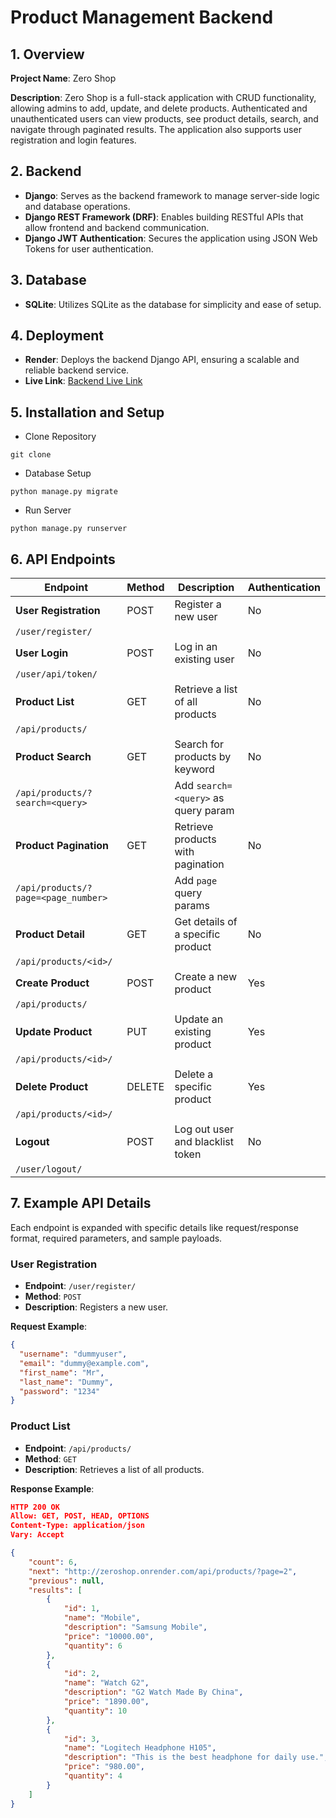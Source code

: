 # Product Management Backend

## 1. Overview
**Project Name**: Zero Shop

**Description**:
Zero Shop is a full-stack application with CRUD functionality, allowing admins to add, update, and delete products. Authenticated and unauthenticated users can view products, see product details, search, and navigate through paginated results. The application also supports user registration and login features.


## 2. Backend
- **Django**: Serves as the backend framework to manage server-side logic and database operations.
- **Django REST Framework (DRF)**: Enables building RESTful APIs that allow frontend and backend communication.
- **Django JWT Authentication**: Secures the application using JSON Web Tokens for user authentication.

## 3. Database
- **SQLite**: Utilizes SQLite as the database for simplicity and ease of setup.

## 4. Deployment
- **Render**: Deploys the backend Django API, ensuring a scalable and reliable backend service.
- **Live Link**: [Backend Live Link](https://zeroshop.onrender.com/)



## 5. Installation and Setup
* Clone Repository
 ```
git clone 
```
* Database Setup
```
python manage.py migrate
```
* Run Server
```
python manage.py runserver
```

    

## 6. API Endpoints

| Endpoint                  | Method | Description                            | Authentication |
|---------------------------|--------|----------------------------------------|----------------|
| **User Registration**     | POST   | Register a new user                   | No             |
| `/user/register/`         |        |                                        |                |
| **User Login**            | POST   | Log in an existing user               | No             |
| `/user/api/token/`            |        |                                        |                |
| **Product List**          | GET    | Retrieve a list of all products       | No            |
| `/api/products/`          |        |                                        |                |
| **Product Search**        | GET    | Search for products by keyword        | No            |
| `/api/products/?search=<query>` |  | Add `search=<query>` as query param   |                |
| **Product Pagination**    | GET    | Retrieve products with pagination     | No            |
| `/api/products/?page=<page_number>` | | Add `page` query params | |
| **Product Detail**        | GET    | Get details of a specific product     | No            |
| `/api/products/<id>/`     |        |                                        |                |
| **Create Product**        | POST   | Create a new product                  | Yes            |
| `/api/products/`          |        |                                        |                |
| **Update Product**        | PUT    | Update an existing product            | Yes            |
| `/api/products/<id>/`     |        |                                        |                |
| **Delete Product**        | DELETE | Delete a specific product             | Yes            |
| `/api/products/<id>/`     |        |                                        |                |
| **Logout**                | POST   | Log out user and blacklist token      | No            |
| `/user/logout/`       |        |                                        |                |

## 7. Example API Details

Each endpoint is expanded with specific details like request/response format, required parameters, and sample payloads.

### User Registration

- **Endpoint**: `/user/register/`
- **Method**: `POST`
- **Description**: Registers a new user.

**Request Example**:

```json
{
  "username": "dummyuser",
  "email": "dummy@example.com",
  "first_name": "Mr",
  "last_name": "Dummy",
  "password": "1234"
}
```
### Product List
- **Endpoint**: `/api/products/`
- **Method**: `GET`
- **Description**: Retrieves a list of all products.

**Response Example**:
```json
HTTP 200 OK
Allow: GET, POST, HEAD, OPTIONS
Content-Type: application/json
Vary: Accept

{
    "count": 6,
    "next": "http://zeroshop.onrender.com/api/products/?page=2",
    "previous": null,
    "results": [
        {
            "id": 1,
            "name": "Mobile",
            "description": "Samsung Mobile",
            "price": "10000.00",
            "quantity": 6
        },
        {
            "id": 2,
            "name": "Watch G2",
            "description": "G2 Watch Made By China",
            "price": "1890.00",
            "quantity": 10
        },
        {
            "id": 3,
            "name": "Logitech Headphone H105",
            "description": "This is the best headphone for daily use.",
            "price": "980.00",
            "quantity": 4
        }
    ]
}
```
